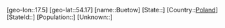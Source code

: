 ﻿---
location: [54.17,17.5]
type: City
tags:
- geo/City


SpocWebEntityId: 29434
isDeleted: false
confidential: public

---
[geo-lon::17.5]
[geo-lat::54.17]
[name::Buetow]
[State::]
[Country::[Poland](geo/Continent/Europe/Poland.md)]
[StateId::]
[Population::]
[Unknown::]

